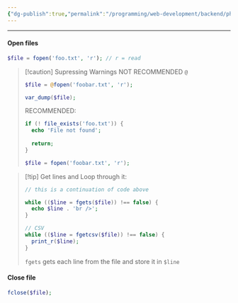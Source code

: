 ```yaml
---
{"dg-publish":true,"permalink":"/programming/web-development/backend/php/01-procedural/05-files/opening-and-closing-files/","tags":["programming","php","webdevelopment","backend"],"created":"2024-11-09T11:30:30.659+08:00"}
---
```



--- 
#### Open files
```php
$file = fopen('foo.txt', 'r'); // r = read
```

> [!caution] Supressing Warnings
> NOT RECOMMENDED
> `@`
> ```php
> $file = @fopen('foobar.txt', 'r');
> 
> var_dump($file);
> ```
> RECOMMENDED:
> ```PHP
> if (! file_exists('foo.txt')) {
> 	echo 'File not found';
> 	
> 	return;
> }
> 
> $file = fopen('foobar.txt', 'r');
> 
> ```

> [!tip] Get lines and Loop through it:
> 
> ```php
> // this is a continuation of code above
> 
> while (($line = fgets($file)) !== false) {
> 	echo $line . 'br />';
> }
> 
> // CSV
> while (($line = fgetcsv($file)) !== false) {
> 	print_r($line);
> }
> ```
> `fgets`  gets each line from the file and store it in `$line`

#### Close file
```php
fclose($file);
```